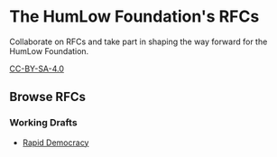 # The HumLow Foundation's RFCs
Collaborate on RFCs and take part in shaping the way forward for the HumLow Foundation.

[CC-BY-SA-4.0](https://creativecommons.org/licenses/by-sa/4.0/)

## Browse RFCs

### Working Drafts
 - [Rapid Democracy](RFC-Rapid-Democracy-Working-Draft)

